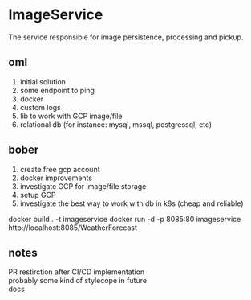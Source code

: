 # ImageService
The service responsible for image persistence, processing and pickup.

## oml
1. initial solution  
2. some endpoint to ping  
3. docker  
4. custom logs  
5. lib to work with GCP image/file  
6. relational db (for instance: mysql, mssql, postgressql, etc)
## bober
1. create free gcp account  
1. docker improvements  
2. investigate GCP for image/file storage  
3. setup GCP  
4. investigate the best way to work with db in k8s (cheap and reliable)  


docker build . -t imageservice
docker run -d -p 8085:80 imageservice
http://localhost:8085/WeatherForecast



## notes
PR restirction after CI/CD implementation  
probably some kind of stylecope in future  
docs  
